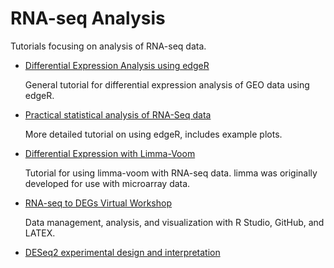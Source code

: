 # RNA-seq Analysis

Tutorials focusing on analysis of RNA-seq data.

* [Differential Expression Analysis using edgeR](https://bioinformatics-core-shared-training.github.io/cruk-bioinf-sschool/Day3/rnaSeq_DE.pdf)

    General tutorial for differential expression analysis of GEO data using edgeR.

* [Practical statistical analysis of RNA-Seq data](http://www.nathalievialaneix.eu/doc/html/solution_edgeR-tomato-withcode.html)

    More detailed tutorial on using edgeR, includes example plots.

* [Differential Expression with Limma-Voom](https://ucdavis-bioinformatics-training.github.io/2018-June-RNA-Seq-Workshop/thursday/DE.html)

    Tutorial for using limma-voom with RNA-seq data.
    limma was originally developed for use with microarray data.

* [RNA-seq to DEGs Virtual Workshop](https://sbresnahan.github.io/RNAseq-to-DEGs/)

    Data management, analysis, and visualization with R Studio, GitHub, and LATEX.

* [DESeq2 experimental design and interpretation](https://rstudio-pubs-static.s3.amazonaws.com/329027_593046fb6d7a427da6b2c538caf601e1.html)

